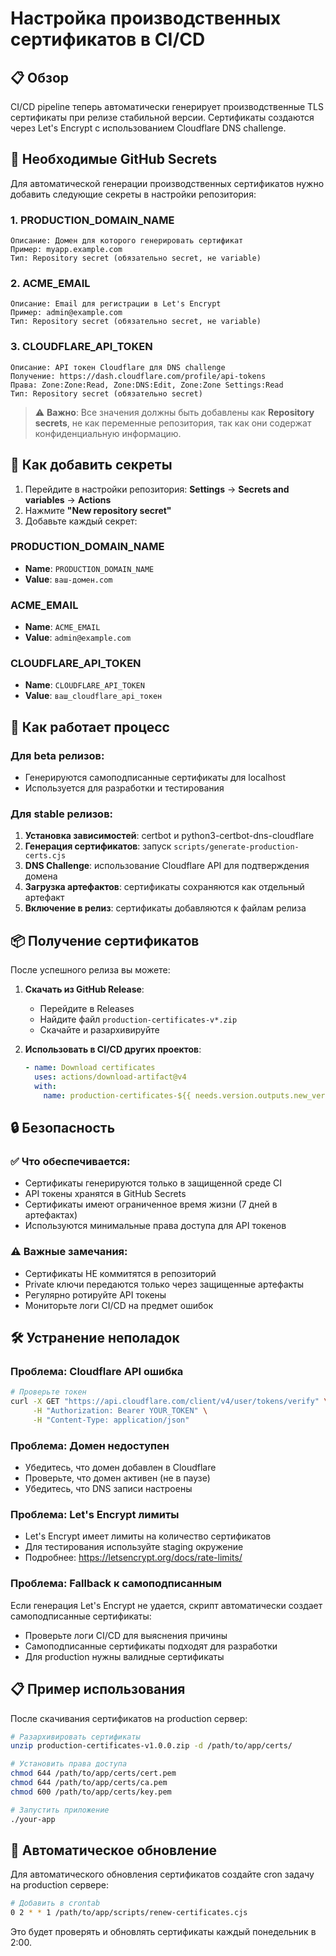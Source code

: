 # Настройка производственных сертификатов в CI/CD

## 📋 Обзор

CI/CD pipeline теперь автоматически генерирует производственные TLS сертификаты при релизе стабильной версии. Сертификаты создаются через Let's Encrypt с использованием Cloudflare DNS challenge.

## 🔧 Необходимые GitHub Secrets

Для автоматической генерации производственных сертификатов нужно добавить следующие секреты в настройки репозитория:

### 1. PRODUCTION_DOMAIN_NAME
```
Описание: Домен для которого генерировать сертификат
Пример: myapp.example.com
Тип: Repository secret (обязательно secret, не variable)
```

### 2. ACME_EMAIL  
```
Описание: Email для регистрации в Let's Encrypt
Пример: admin@example.com
Тип: Repository secret (обязательно secret, не variable)
```

### 3. CLOUDFLARE_API_TOKEN
```
Описание: API токен Cloudflare для DNS challenge
Получение: https://dash.cloudflare.com/profile/api-tokens
Права: Zone:Zone:Read, Zone:DNS:Edit, Zone:Zone Settings:Read
Тип: Repository secret (обязательно secret)
```

> ⚠️ **Важно**: Все значения должны быть добавлены как **Repository secrets**, не как переменные репозитория, так как они содержат конфиденциальную информацию.

## 🚀 Как добавить секреты

1. Перейдите в настройки репозитория: **Settings** → **Secrets and variables** → **Actions**
2. Нажмите **"New repository secret"**
3. Добавьте каждый секрет:

### PRODUCTION_DOMAIN_NAME
- **Name**: `PRODUCTION_DOMAIN_NAME`
- **Value**: `ваш-домен.com`

### ACME_EMAIL
- **Name**: `ACME_EMAIL` 
- **Value**: `admin@example.com`

### CLOUDFLARE_API_TOKEN
- **Name**: `CLOUDFLARE_API_TOKEN`
- **Value**: `ваш_cloudflare_api_токен`

## 🔄 Как работает процесс

### Для beta релизов:
- Генерируются самоподписанные сертификаты для localhost
- Используется для разработки и тестирования

### Для stable релизов:
1. **Установка зависимостей**: certbot и python3-certbot-dns-cloudflare
2. **Генерация сертификатов**: запуск `scripts/generate-production-certs.cjs`
3. **DNS Challenge**: использование Cloudflare API для подтверждения домена
4. **Загрузка артефактов**: сертификаты сохраняются как отдельный артефакт
5. **Включение в релиз**: сертификаты добавляются к файлам релиза

## 📦 Получение сертификатов

После успешного релиза вы можете:

1. **Скачать из GitHub Release**: 
   - Перейдите в Releases
   - Найдите файл `production-certificates-v*.zip`
   - Скачайте и разархивируйте

2. **Использовать в CI/CD других проектов**:
   ```yaml
   - name: Download certificates
     uses: actions/download-artifact@v4
     with:
       name: production-certificates-${{ needs.version.outputs.new_version }}
   ```

## 🔒 Безопасность

### ✅ Что обеспечивается:
- Сертификаты генерируются только в защищенной среде CI
- API токены хранятся в GitHub Secrets
- Сертификаты имеют ограниченное время жизни (7 дней в артефактах)
- Используются минимальные права доступа для API токенов

### ⚠️ Важные замечания:
- Сертификаты НЕ коммитятся в репозиторий
- Private ключи передаются только через защищенные артефакты
- Регулярно ротируйте API токены
- Мониторьте логи CI/CD на предмет ошибок

## 🛠️ Устранение неполадок

### Проблема: Cloudflare API ошибка
```bash
# Проверьте токен
curl -X GET "https://api.cloudflare.com/client/v4/user/tokens/verify" \
     -H "Authorization: Bearer YOUR_TOKEN" \
     -H "Content-Type: application/json"
```

### Проблема: Домен недоступен
- Убедитесь, что домен добавлен в Cloudflare
- Проверьте, что домен активен (не в паузе)
- Убедитесь, что DNS записи настроены

### Проблема: Let's Encrypt лимиты
- Let's Encrypt имеет лимиты на количество сертификатов
- Для тестирования используйте staging окружение
- Подробнее: https://letsencrypt.org/docs/rate-limits/

### Проблема: Fallback к самоподписанным
Если генерация Let's Encrypt не удается, скрипт автоматически создает самоподписанные сертификаты:
- Проверьте логи CI/CD для выяснения причины
- Самоподписанные сертификаты подходят для разработки
- Для production нужны валидные сертификаты

## 📋 Пример использования

После скачивания сертификатов на production сервер:

```bash
# Разархивировать сертификаты
unzip production-certificates-v1.0.0.zip -d /path/to/app/certs/

# Установить права доступа
chmod 644 /path/to/app/certs/cert.pem
chmod 644 /path/to/app/certs/ca.pem  
chmod 600 /path/to/app/certs/key.pem

# Запустить приложение
./your-app
```

## 🔄 Автоматическое обновление

Для автоматического обновления сертификатов создайте cron задачу на production сервере:

```bash
# Добавить в crontab
0 2 * * 1 /path/to/app/scripts/renew-certificates.cjs
```

Это будет проверять и обновлять сертификаты каждый понедельник в 2:00.
